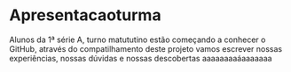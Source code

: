 # Apresentacaoturma
Alunos da 1ª série A, turno matututino estão começando a conhecer o GitHub, através do compatilhamento deste projeto vamos escrever nossas experiências, nossas dúvidas e nossas descobertas
aaaaaaaaáaaaaaaa

